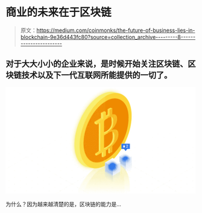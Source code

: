 # 商业的未来在于区块链

> 原文：<https://medium.com/coinmonks/the-future-of-business-lies-in-blockchain-9e36d443fc80?source=collection_archive---------8----------------------->

## 对于大大小小的企业来说，是时候开始关注区块链、区块链技术以及下一代互联网所能提供的一切了。

![](img/46a41aae66410f8329031a879b2296c4.png)

为什么？因为越来越清楚的是，区块链的能力是…